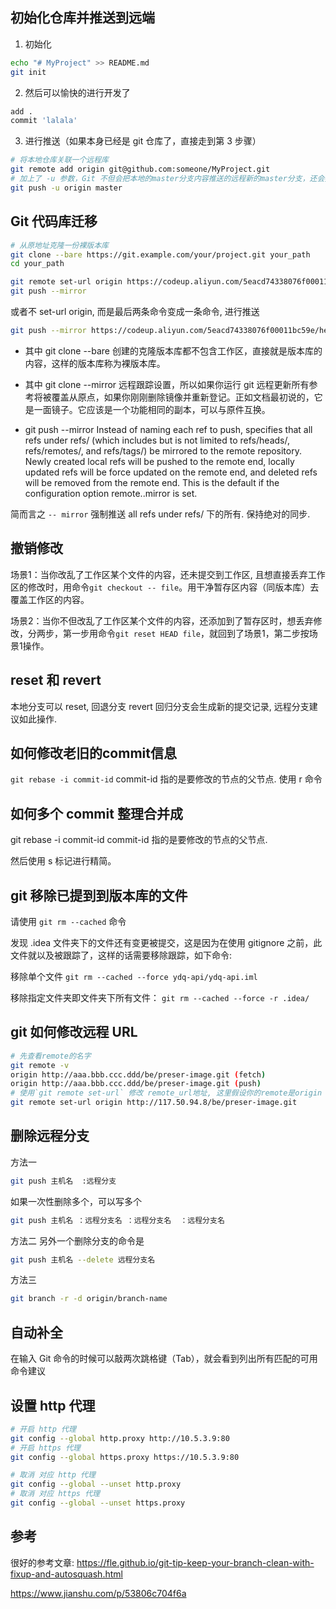 ## 初始化仓库并推送到远端

1. 初始化

```bash
echo "# MyProject" >> README.md
git init
```

2. 然后可以愉快的进行开发了

```bash
add .
commit 'lalala'
```

3. 进行推送（如果本身已经是 git 仓库了，直接走到第 3 步骤）

```sh
# 将本地仓库关联一个远程库
git remote add origin git@github.com:someone/MyProject.git
# 加上了 -u 参数，Git 不但会把本地的master分支内容推送的远程新的master分支，还会把本地的 master 分支和远程的 master 分支关联起来，在以后的推送或者拉取时就可以简化命令
git push -u origin master
```

## Git 代码库迁移

```sh
# 从原地址克隆一份裸版本库
git clone --bare https://git.example.com/your/project.git your_path
cd your_path
```

```sh
git remote set-url origin https://codeup.aliyun.com/5eacd74338076f00011bc59e/hexo-src.git
git push --mirror
```

或者不 set-url origin, 而是最后两条命令变成一条命令, 进行推送

```sh
git push --mirror https://codeup.aliyun.com/5eacd74338076f00011bc59e/hexo-src.git
```

* 其中 git clone --bare 创建的克隆版本库都不包含工作区，直接就是版本库的内容，这样的版本库称为裸版本库。
* 其中 git clone --mirror 远程跟踪设置，所以如果你运行 git 远程更新所有参考将被覆盖从原点，如果你刚刚删除镜像并重新登记。正如文档最初说的，它是一面镜子。它应该是一个功能相同的副本，可以与原件互换。

* git push --mirror
Instead of naming each ref to push, specifies that all refs under
           refs/ (which includes but is not limited to refs/heads/,
           refs/remotes/, and refs/tags/) be mirrored to the remote
           repository. Newly created local refs will be pushed to the remote
           end, locally updated refs will be force updated on the remote end,
           and deleted refs will be removed from the remote end. This is the
           default if the configuration option remote.<remote>.mirror is set.

简而言之 `-- mirror` 强制推送 all refs under refs/  下的所有. 保持绝对的同步.

## 撤销修改

场景1：当你改乱了工作区某个文件的内容，还未提交到工作区, 且想直接丢弃工作区的修改时，用命令`git checkout -- file`。用干净暂存区内容（同版本库）去覆盖工作区的内容。

场景2：当你不但改乱了工作区某个文件的内容，还添加到了暂存区时，想丢弃修改，分两步，第一步用命令`git reset HEAD file`，就回到了场景1，第二步按场景1操作。

## reset 和 revert

本地分支可以 reset, 回退分支
revert 回归分支会生成新的提交记录, 远程分支建议如此操作.

## 如何修改老旧的commit信息

`git rebase -i commit-id`
commit-id 指的是要修改的节点的父节点.
使用 r 命令

## 如何多个 commit 整理合并成

git rebase -i commit-id
commit-id 指的是要修改的节点的父节点.

然后使用 s 标记进行精简。

## git 移除已提到到版本库的文件

请使用 `git rm --cached` 命令

发现 .idea 文件夹下的文件还有变更被提交，这是因为在使用 gitignore 之前，此文件就以及被跟踪了，这样的话需要移除跟踪，如下命令:

移除单个文件
`git rm --cached --force ydq-api/ydq-api.iml`

移除指定文件夹即文件夹下所有文件：
`git rm --cached --force -r .idea/`

## git 如何修改远程 URL

```bash
# 先查看remote的名字
git remote -v
origin http://aaa.bbb.ccc.ddd/be/preser-image.git (fetch)
origin http://aaa.bbb.ccc.ddd/be/preser-image.git (push)
# 使用`git remote set-url` 修改 remote_url地址, 这里假设你的remote是origin
git remote set-url origin http://117.50.94.8/be/preser-image.git
```

## 删除远程分支

方法一

```sh
git push 主机名  :远程分支
```

如果一次性删除多个，可以写多个

```sh
git push 主机名 ：远程分支名 ：远程分支名  ：远程分支名
```

方法二
另外一个删除分支的命令是

```sh
git push 主机名 --delete 远程分支名
```

方法三

```sh
git branch -r -d origin/branch-name
```

## 自动补全

在输入 Git 命令的时候可以敲两次跳格键（Tab），就会看到列出所有匹配的可用命令建议

## 设置 http 代理

```bash
# 开启 http 代理
git config --global http.proxy http://10.5.3.9:80
# 开启 https 代理
git config --global https.proxy https://10.5.3.9:80

# 取消 对应 http 代理
git config --global --unset http.proxy
# 取消 对应 https 代理
git config --global --unset https.proxy
```

## 参考

很好的参考文章:
<https://fle.github.io/git-tip-keep-your-branch-clean-with-fixup-and-autosquash.html>

<https://www.jianshu.com/p/53806c704f6a>
